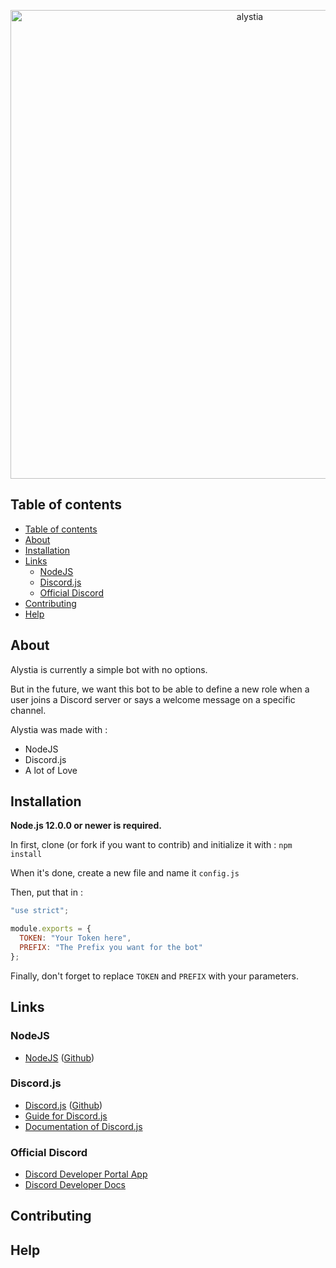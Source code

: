 <div align="center">
  <p>
    <img src="https://i.imgur.com/V7ueZ8Y.png" width="750" alt="alystia" />
  </p>
</div>

## Table of contents

- [Table of contents](#table-of-contents)
- [About](#about)
- [Installation](#installation)
- [Links](#links)
  - [NodeJS](#nodejs)
  - [Discord.js](#discordjs)
  - [Official Discord](#official-discord)
- [Contributing](#contributing)
- [Help](#help)

## About

Alystia is currently a simple bot with no options.

But in the future, we want this bot to be able to define a new role when a user joins a Discord server or says a welcome message on a specific channel.

Alystia was made with :

- NodeJS
- Discord.js
- A lot of Love

## Installation

**Node.js 12.0.0 or newer is required.**

In first, clone (or fork if you want to contrib) and initialize it with : `npm install`

When it's done, create a new file and name it `config.js`

Then, put that in :

```js
"use strict";

module.exports = {
  TOKEN: "Your Token here",
  PREFIX: "The Prefix you want for the bot"
};
```

Finally, don't forget to replace `TOKEN` and `PREFIX` with your parameters.

## Links

### NodeJS

- [NodeJS](https://nodejs.org/en/) ([Github](https://github.com/nodejs))

### Discord.js

- [Discord.js](https://discord.js.org/) ([Github](https://github.com/discordjs))
- [Guide for Discord.js](https://discordjs.guide/)
- [Documentation of Discord.js](https://discord.js.org/#/docs/main/master/general/welcome)

### Official Discord

- [Discord Developer Portal App](https://discordapp.com/developers/applications)
- [Discord Developer Docs](https://discordapp.com/developers/docs/intro)

## Contributing

## Help
